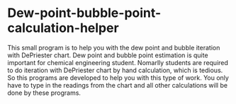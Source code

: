 # Dew-point-bubble-point-calculation-helper
This small program is to help you with the dew point and bubble iteration with DePriester chart. Dew point and bubble point estimation is quite important for chemical engineering student. Nomarlly students are required to do iteration with DePriester chart by hand calculation, which is tedious. So this programs are developed to help you with this type of work. You only have to type in the readings from the chart and all other calculations will be done by these programs.
